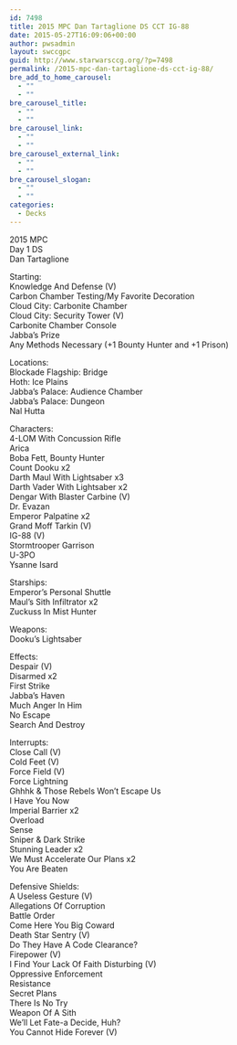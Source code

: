 ```yaml
---
id: 7498
title: 2015 MPC Dan Tartaglione DS CCT IG-88
date: 2015-05-27T16:09:06+00:00
author: pwsadmin
layout: swccgpc
guid: http://www.starwarsccg.org/?p=7498
permalink: /2015-mpc-dan-tartaglione-ds-cct-ig-88/
bre_add_to_home_carousel:
  - ""
  - ""
bre_carousel_title:
  - ""
  - ""
bre_carousel_link:
  - ""
  - ""
bre_carousel_external_link:
  - ""
  - ""
bre_carousel_slogan:
  - ""
  - ""
categories:
  - Decks
---
```

2015 MPC  
Day 1 DS  
Dan Tartaglione

Starting:  
Knowledge And Defense (V)  
Carbon Chamber Testing/My Favorite Decoration  
Cloud City: Carbonite Chamber  
Cloud City: Security Tower (V)  
Carbonite Chamber Console  
Jabba&#8217;s Prize  
Any Methods Necessary (+1 Bounty Hunter and +1 Prison)

Locations:  
Blockade Flagship: Bridge  
Hoth: Ice Plains  
Jabba&#8217;s Palace: Audience Chamber  
Jabba&#8217;s Palace: Dungeon  
Nal Hutta

Characters:  
4-LOM With Concussion Rifle  
Arica  
Boba Fett, Bounty Hunter  
Count Dooku x2  
Darth Maul With Lightsaber x3  
Darth Vader With Lightsaber x2  
Dengar With Blaster Carbine (V)  
Dr. Evazan  
Emperor Palpatine x2  
Grand Moff Tarkin (V)  
IG-88 (V)  
Stormtrooper Garrison  
U-3PO  
Ysanne Isard

Starships:  
Emperor&#8217;s Personal Shuttle  
Maul&#8217;s Sith Infiltrator x2  
Zuckuss In Mist Hunter

Weapons:  
Dooku&#8217;s Lightsaber

Effects:  
Despair (V)  
Disarmed x2  
First Strike  
Jabba&#8217;s Haven  
Much Anger In Him  
No Escape  
Search And Destroy

Interrupts:  
Close Call (V)  
Cold Feet (V)  
Force Field (V)  
Force Lightning  
Ghhhk & Those Rebels Won&#8217;t Escape Us  
I Have You Now  
Imperial Barrier x2  
Overload  
Sense  
Sniper & Dark Strike  
Stunning Leader x2  
We Must Accelerate Our Plans x2  
You Are Beaten

Defensive Shields:  
A Useless Gesture (V)  
Allegations Of Corruption  
Battle Order  
Come Here You Big Coward  
Death Star Sentry (V)  
Do They Have A Code Clearance?  
Firepower (V)  
I Find Your Lack Of Faith Disturbing (V)  
Oppressive Enforcement  
Resistance  
Secret Plans  
There Is No Try  
Weapon Of A Sith  
We&#8217;ll Let Fate-a Decide, Huh?  
You Cannot Hide Forever (V)